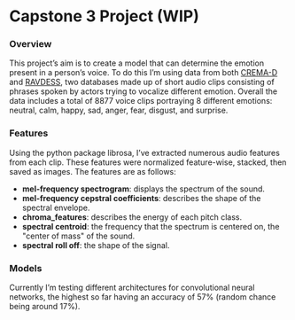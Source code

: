 # Capstone 3 Project (WIP)

### Overview
  This project’s aim is to create a model that can determine the emotion present in a person’s voice. To do this I’m using data from both [CREMA-D](https://github.com/CheyneyComputerScience/CREMA-D) and [RAVDESS](https://smartlaboratory.org/ravdess/), two databases made up of short audio clips consisting of phrases spoken by actors trying to vocalize different emotion. Overall the data includes a total of 8877 voice clips portraying 8 different emotions: neutral, calm, happy, sad, anger, fear, disgust, and surprise. 

### Features
  Using the python package librosa, I’ve extracted numerous audio features from each clip. These features were normalized feature-wise, stacked, then saved as images. The features are as follows:

 - **mel-frequency spectrogram**: displays the spectrum of the sound.
 - **mel-frequency cepstral coefficients**: describes the shape of the spectral envelope.
 - **chroma_features**: describes the energy of each pitch class.
 - **spectral centroid**: the frequency that the spectrum is centered on, the "center of mass" of the sound.
 - **spectral roll off**: the shape of the signal.

### Models
  Currently I’m testing different architectures for convolutional neural networks, the highest so far having an accuracy of 57% (random chance being around 17%).
